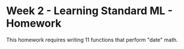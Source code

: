 # Week 2 - Learning Standard ML - Homework

This homework requires writing 11 functions that perform "date" math.